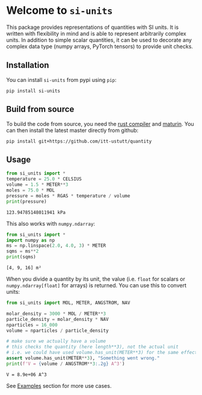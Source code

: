 # Welcome to `si-units`

This package provides representations of quantities with SI units.
It is written with flexibility in mind and is able to represent arbitrarily complex units.
In addition to simple scalar quantities, it can be used to decorate any complex data type (numpy arrays, PyTorch tensors) to provide unit checks.

## Installation

You can install `si-units` from pypi using `pip`:

```
pip install si-units
```

## Build from source

To build the code from source, you need the [rust compiler](https://www.rust-lang.org/tools/install) and [maturin](https://github.com/PyO3/maturin).
You can then install the latest master directly from github:

```
pip install git+https://github.com/itt-ustutt/quantity
```

## Usage

```py title="Ideal gas pressure" linenums="1"
from si_units import *
temperature = 25.0 * CELSIUS
volume = 1.5 * METER**3
moles = 75.0 * MOL
pressure = moles * RGAS * temperature / volume
print(pressure)
```

```
123.94785148011941 kPa
```

This also works with `numpy.ndarray`:

```py title="Using numpy" linenums="1"
from si_units import *
import numpy as np
ms = np.linspace(2.0, 4.0, 3) * METER
sqms = ms**2
print(sqms)
```

```
[4, 9, 16] m²
```

When you divide a quantity by its unit, the value
(i.e. `float` for scalars or `numpy.ndarray[float]` for arrays) is returned.
You can use this to convert units:

```py title="Unit conversion" linenums="1"
from si_units import MOL, METER, ANGSTROM, NAV

molar_density = 3000 * MOL / METER**3
particle_density = molar_density * NAV
nparticles = 16_000
volume = nparticles / particle_density

# make sure we actually have a volume
# this checks the quantity (here length**3), not the actual unit
# i.e. we could have used volume.has_unit(METER**3) for the same effect.
assert volume.has_unit(METER**3), "Something went wrong."
print(f'V = {volume / ANGSTROM**3:.2g} A^3')
```

```
V = 8.9e+06 A^3
```

See [Examples](examples.md) section for more use cases.